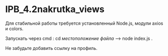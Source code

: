 # IPB_4.2nakrutka_views

Для стабильной работы требуется установленный Node.js, модули axios и colors.

Запускать через cmd : cd *местоположение файла* --> node index.js .

Не забудьте добавить ссылку на профиль. 
